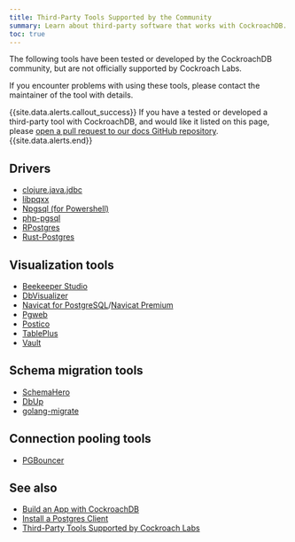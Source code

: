 ```yaml
---
title: Third-Party Tools Supported by the Community
summary: Learn about third-party software that works with CockroachDB.
toc: true
---
```


The following tools have been tested or developed by the CockroachDB community, but are not officially supported by Cockroach Labs.

If you encounter problems with using these tools, please contact the maintainer of the tool with details.

{{site.data.alerts.callout_success}}
If you have a tested or developed a third-party tool with CockroachDB, and would like it listed on this page, please [open a pull request to our docs GitHub repository](https://github.com/cockroachdb/docs/edit/master/v21.1/community-tooling.md).
{{site.data.alerts.end}}

## Drivers

- [clojure.java.jdbc](build-a-clojure-app-with-cockroachdb.html)
- [libpqxx](build-a-c++-app-with-cockroachdb.html)
- [Npgsql (for Powershell)](https://blog.ervits.com/2020/03/exploring-cockroachdb-with-jupyter.html)
- [php-pgsql](build-a-php-app-with-cockroachdb.html)
- [RPostgres](https://blog.ervits.com/2020/02/exploring-cockroachdb-with-r-and.html)
- [Rust-Postgres](build-a-rust-app-with-cockroachdb.html)

## Visualization tools

- [Beekeeper Studio](https://www.beekeeperstudio.io/db/cockroachdb-client/)
- [DbVisualizer](https://www.cdata.com/kb/tech/cockroachdb-jdbc-dbv.rst)
- [Navicat for PostgreSQL](https://www.navicat.com/en/products/navicat-for-postgresql)/[Navicat Premium](https://www.navicat.com/en/products/navicat-premium)
- [Pgweb](http://sosedoff.github.io/pgweb/)
- [Postico](https://eggerapps.at/postico/)
- [TablePlus](https://tableplus.com/blog/2018/06/best-cockroachdb-gui-client-tableplus.html)
- [Vault](https://www.vaultproject.io/docs/configuration/storage/cockroachdb)

## Schema migration tools

- [SchemaHero](https://schemahero.io/databases/cockroachdb/connecting/)
- [DbUp](https://github.com/DbUp/DbUp/issues/464#issuecomment-895503849)
- [golang-migrate](https://github.com/golang-migrate/migrate/tree/master/database/cockroachdb)

## Connection pooling tools

- [PGBouncer](https://dzone.com/articles/using-pgbouncer-with-cockroachdb)

## See also

- [Build an App with CockroachDB](hello-world-example-apps.html)
- [Install a Postgres Client](install-client-drivers.html)
- [Third-Party Tools Supported by Cockroach Labs](third-party-database-tools.html)
